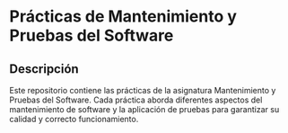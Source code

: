 # Prácticas de Mantenimiento y Pruebas del Software

## Descripción
Este repositorio contiene las prácticas de la asignatura Mantenimiento y Pruebas del Software. Cada práctica aborda diferentes aspectos del mantenimiento de software y la aplicación de pruebas para garantizar su calidad y correcto funcionamiento.
